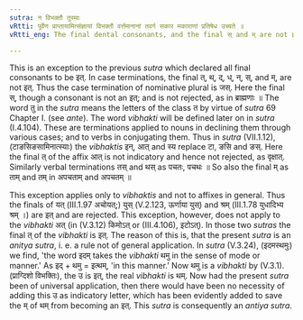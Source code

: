```yaml
---
sutra: न विभक्तौ तुस्माः
vRtti: पूर्वेण प्राप्तायामित्संज्ञायां विभक्तौ वर्त्तमानानां तवर्ग सकार मकाराणां प्रतिषेध उच्यते ॥
vRtti_eng: The final dental consonants, and the final स् and म् are not इत् in affixes called _vibhakti_ or inflective affixes.

---
```

This is an exception to the previous _sutra_ which declared all final consonants to be इत्. In case terminations, the final त्, थ्, द्, ध्, न्, स्, and म्, are not इत्. Thus the case termination of nominative plural is जस्. Here the final स्, though a consonant is not an इत्; and is not rejected, as in ब्राह्मणाः ॥ The word तु in the _sutra_ means the letters of the class त by virtue of _sutra_ 69 Chapter I. (see _ante_). The word _vibhakti_ will be defined later on in _sutra_ (I.4.104). These are terminations applied to nouns in declining them through various cases; and to verbs in conjugating them. Thus in _sutra_ (VII.1.12), (टाङसिङसामिनात्स्याः) the _vibhaktis_ इन्, आत् and स्य replace टा, ङसि and ङस्. Here the final त् of the affix आत् is not indicatory and hence not rejected, as वृक्षात्. Similarly verbal terminations तस् and थस् as पचतः, पचथः ॥ So also the final म् as ताम् and तम् in अपचताम् and अपचतम् ॥

This exception applies only to _vibhaktis_ and not to affixes in general. Thus the finals of यत् (III.1.97 अचोयत्;) युस् (V.2.123, ऊर्णाया युस्) and श्रम् (III.1.78 युधादिभ्य श्रम् ।) are इत् and are rejected. This exception, however, does not apply to the _vibhakti_ अत् (in (V.3.12) किमोऽत् or (III.4.106), इटोऽत्). In those two _sutras_ the final त् of the _vibhakti_ is इत्. The reason of this is, that the present _sutra_ is an _anitya_ _sutra_, i. e. a rule not of general application. In _sutra_ (V.3.24), (इदमस्थमुः) we find, 'the word इदम् takes the _vibhakti_ थमु in the sense of mode or manner.' As इद् + थमु = इत्थम्, 'in this manner.' Now थमु is a _vibhakti_ by (V.3.1). (प्राग्दिशो विभक्तिः), the उ is इत्, the real _vibhakti_ is थम्. Now had the present _sutra_ been of universal application, then there would have been no necessity of adding this उ as indicatory letter, which has been evidently added to save the म् of थम् from becoming an इत्. This _sutra_ is consequently an _antiya_ _sutra_.